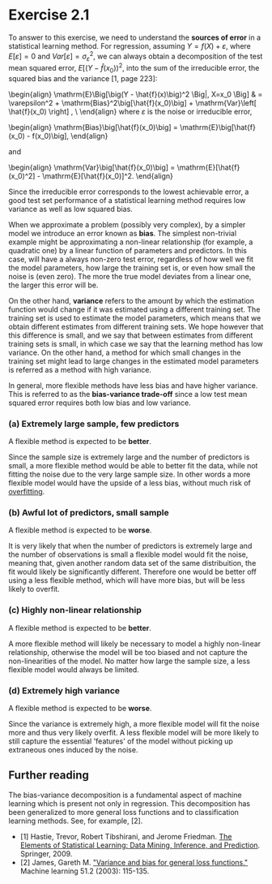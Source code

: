 
# Exercise 2.1

To answer to this exercise, we need to understand the <b>sources of error</b> in a statistical learning method. For regression, assuming $Y = f(X) + \varepsilon$, where $E[\varepsilon]=0$ and $Var[\varepsilon]=\sigma_\varepsilon^2$, we can always obtain a decomposition of the test mean squared error, $E[(Y - \hat{f}(x_0))^2$, into the sum of the irreducible error, the squared bias and the variance [1, page 223]:

\begin{align}
\mathrm{E}\Big[\big(Y - \hat{f}(x)\big)^2 \Big|\, X=x_0 \Big]
 & =  \varepsilon^2 + \mathrm{Bias}^2\big[\hat{f}(x_0)\big] + \mathrm{Var}\left[ \hat{f}(x_0) \right] , \\
\end{align}
where $\varepsilon$ is the noise or irreducible error, 

\begin{align}
 \mathrm{Bias}\big[\hat{f}(x_0)\big] = \mathrm{E}\big[\hat{f}(x_0) - f(x_0)\big],
\end{align}

and

\begin{align}
\mathrm{Var}\big[\hat{f}(x_0)\big] = \mathrm{E}[\hat{f}(x_0)^2] - \mathrm{E}[\hat{f}(x_0)]^2.
\end{align}


Since the irreducible error corresponds to the lowest achievable error, a good test set performance of a statistical learning method requires low variance as well as low squared bias.

When we approximate a problem (possibly very complex), by a simpler model we introduce an error known as <b>bias</b>.
The simplest non-trivial example might be approximating a non-linear relationship (for example, a quadratic one) by a linear function of parameters and predictors. In this case, will have a always non-zero test error, regardless of how well we fit the model parameters, how large the training set is, or even how small the noise is (even zero). The more the true model deviates from a linear one, the larger this error will be.

On the other hand, <b>variance</b> refers to the amount by which the estimation function would change if it was estimated using a different training set.
The training set is used to estimate the model parameters, which means that we obtain different estimates from different training sets. We hope however that this difference is small, and we say that between estimates from different training sets is small, in which case we say that the learning method has low variance.
On the other hand, a method for which small changes in the training set might lead to large changes in the estimated model parameters is referred as a method with high variance.

In general, more flexible methods have less bias and have higher variance. This is referred to as the  <b>bias-variance trade-off</b> since a low test mean squared error requires both low bias and low variance.

### (a) Extremely large sample, few predictors

A flexible method is expected to be **better**. 

Since the sample size is extremely large and the number of predictors is small, a more flexible method would be able to better fit the data, while not fitting the noise due to the very large sample size. In other words a more flexible model would have the upside of a less bias, without much risk of [overfitting](https://www.youtube.com/watch?v=DQWI1kvmwRg).

### (b) Awful lot of predictors, small sample

A flexible method is expected to be  **worse**.

It is very likely that when the number of predictors is extremely large and the number of observations is small a flexible model would fit the noise, meaning that, given another random data set of the same distribuition, the fit would likely be significantly different. Therefore one would be better off using a less flexible method, which will have more bias, but will be less likely to overfit.

### (c) Highly non-linear relationship

A flexible method is expected to be  **better**.

A more flexible method will likely be necessary to model a highly non-linear relationship, otherwise the model will be too biased and not capture the non-linearities of the model. No matter how large the sample size, a less flexible model would always be limited.

### (d) Extremely high variance

A flexible method is expected to be  **worse**.

Since the variance is extremely high, a more flexible model will fit the noise more and thus very likely overfit. A less flexible model will be more likely to still capture the essential 'features' of the model without picking up extraneous ones induced by the noise.

## Further reading

The bias-variance decomposition is a fundamental aspect of machine learning which is present not only in regression. This decomposition has been generalized to more general loss functions and to classification learning methods. See, for example, [2].


* [1] Hastie, Trevor, Robert Tibshirani, and Jerome Friedman. [The Elements of Statistical Learning: Data Mining, Inference, and Prediction](https://web.stanford.edu/~hastie/ElemStatLearn/). Springer, 2009.
* [2] James, Gareth M. ["Variance and bias for general loss functions."](http://www-bcf.usc.edu/~gareth/research/bv.pdf)  Machine learning 51.2 (2003): 115-135. 
